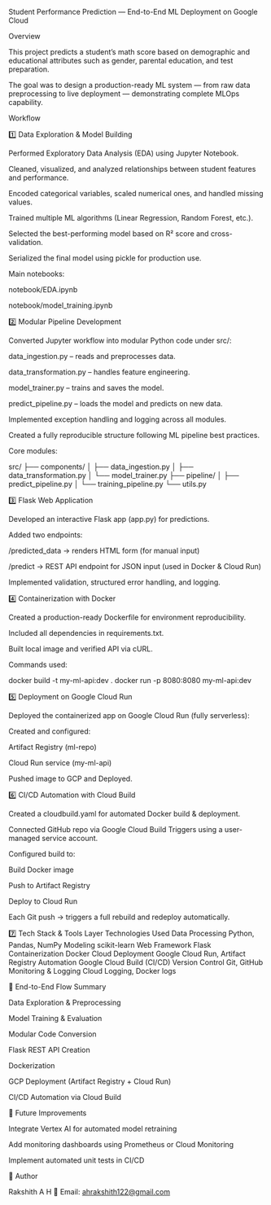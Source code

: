 Student Performance Prediction — End-to-End ML Deployment on Google Cloud

 Overview

This project predicts a student’s math score based on demographic and educational attributes such as gender, parental education, and test preparation.

The goal was to design a production-ready ML system — from raw data preprocessing to live deployment — demonstrating complete MLOps capability.

Workflow

1️⃣ Data Exploration & Model Building

Performed Exploratory Data Analysis (EDA) using Jupyter Notebook.

Cleaned, visualized, and analyzed relationships between student features and performance.

Encoded categorical variables, scaled numerical ones, and handled missing values.

Trained multiple ML algorithms (Linear Regression, Random Forest, etc.).

Selected the best-performing model based on R² score and cross-validation.

Serialized the final model using pickle for production use.

Main notebooks:

notebook/EDA.ipynb

notebook/model_training.ipynb

2️⃣ Modular Pipeline Development

Converted Jupyter workflow into modular Python code under src/:

data_ingestion.py – reads and preprocesses data.

data_transformation.py – handles feature engineering.

model_trainer.py – trains and saves the model.

predict_pipeline.py – loads the model and predicts on new data.

Implemented exception handling and logging across all modules.

Created a fully reproducible structure following ML pipeline best practices.

 Core modules:

src/
 ├── components/
 │   ├── data_ingestion.py
 │   ├── data_transformation.py
 │   └── model_trainer.py
 ├── pipeline/
 │   ├── predict_pipeline.py
 │   └── training_pipeline.py
 └── utils.py


3️⃣ Flask Web Application

Developed an interactive Flask app (app.py) for predictions.

Added two endpoints:

/predicted_data → renders HTML form (for manual input)

/predict → REST API endpoint for JSON input (used in Docker & Cloud Run)

Implemented validation, structured error handling, and logging.

4️⃣ Containerization with Docker

Created a production-ready Dockerfile for environment reproducibility.

Included all dependencies in requirements.txt.

Built local image and verified API via cURL.

Commands used:

docker build -t my-ml-api:dev .
docker run -p 8080:8080 my-ml-api:dev


5️⃣ Deployment on Google Cloud Run

Deployed the containerized app on Google Cloud Run (fully serverless):

Created and configured:

Artifact Registry (ml-repo)

Cloud Run service (my-ml-api)

Pushed image to GCP and Deployed.

6️⃣ CI/CD Automation with Cloud Build

Created a cloudbuild.yaml for automated Docker build & deployment.

Connected GitHub repo via Google Cloud Build Triggers using a user-managed service account.

Configured build to:

Build Docker image

Push to Artifact Registry

Deploy to Cloud Run

Each Git push → triggers a full rebuild and redeploy automatically.


7️⃣ Tech Stack & Tools
Layer	Technologies Used
Data Processing	Python, Pandas, NumPy
Modeling	scikit-learn
Web Framework	Flask
Containerization	Docker
Cloud Deployment	Google Cloud Run, Artifact Registry
Automation	Google Cloud Build (CI/CD)
Version Control	Git, GitHub
Monitoring & Logging	Cloud Logging, Docker logs

🏁 End-to-End Flow Summary

Data Exploration & Preprocessing

Model Training & Evaluation

Modular Code Conversion

Flask REST API Creation

Dockerization

GCP Deployment (Artifact Registry + Cloud Run)

CI/CD Automation via Cloud Build

🧰 Future Improvements

Integrate Vertex AI for automated model retraining

Add monitoring dashboards using Prometheus or Cloud Monitoring

Implement automated unit tests in CI/CD

💬 Author

Rakshith A H
📧 Email: ahrakshith122@gmail.com


